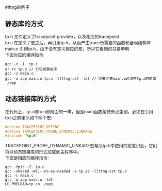 #lttng的例子

## 静态库的方式
tp.h 文件定义了tracepoint provider，以及相应的tracepoint <br>
tp.c 在定义了宏之后，再引用tp.h，从而产生trace所需要的函数和全局结构体 <br>
main.c 引用tp.h，由于没有定义相应的宏，所以它看到的只是申明 <br>
下面对应的编译指令: <br>
```shell
gcc -c -I. tp.c
ar rc tp.o // 打包成静态库
gcc -c main.c
gcc -o app main.o tp.a -llttng-ust -ldl // 需要注意main.o必须在tp.a的前面
./app
```

## 动态链接库的方式
在代码上，tp.c和tp.h和前面的一样，但是main函数稍微有点差别，必须在引用tp.h之前定义如下两个宏:<br>
```cpp
#define TRACEPOINT_DEFINE
#define TRACEPOINT_PROBE_DYNAMIC_LINKAGE
#include "tp.h"
```
TRACEPOINT_PROBE_DYNAMIC_LINKAGE宏帮助tp.h中使用的宏意识到，它们将以动态链接库的形式加载到主程序中。<br>
下面是相应的编译指令:<br>
```shell
gcc -fpic -I. tp.c
gcc -shared -Wl,--no-as-needed -o tp.so -llttng-ust tp.o
gcc -c main.c
gcc -o app main.o -ldl
LD_PRELOAD=tp.so ./app
```
